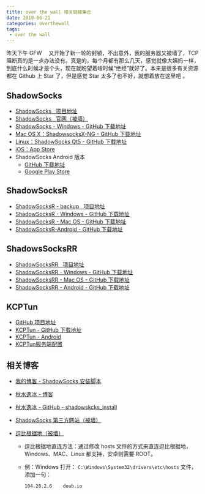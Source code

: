 ```yaml
---
title: over the wall 相关链接集合
date: 2018-06-21
categories: overthewall
tags:
 - over the wall
---
```


昨天下午 GFW 　又开始了新一轮的封锁，不出意外，我的服务器又被墙了，TCP 阻断真的是一点办法没有。真是的，每个月都有那么几天，感觉就像大姨妈一样，到底什么时候才是个头，现在就盼望着啥时候“绝经”就好了。本来是很多有关资源都在 Github 上 Star 了，但是感觉 Star 太多了也不好，就想着放在这里吧
。

<!-- more -->

## ShadowSocks

- [ShadowSocks &nbsp; 项目地址](https://github.com/shadowsocks)
- [ShadowSocks &nbsp; 官网（被墙）](https://shadowsocks.org/en/index.html)
- [ShadowSocks - Windows - GitHub 下载地址](https://github.com/shadowsocks/shadowsocks-windows/releases)
- [Mac OS X：ShadowsocksX-NG - GitHub 下载地址](https://github.com/shadowsocks/ShadowsocksX-NG/releases)
- [Linux：ShadowSocks Qt5 - GitHub 下载地址](https://github.com/shadowsocks/shadowsocks-qt5/releases)
- [iOS：App Store](https://itunes.apple.com/us/app/wingy-http-s-socks5-proxy-utility/id1178584911)
- ShadowSocks Android 版本
  - [GitHub 下载地址](https://github.com/shadowsocks/shadowsocks-android/releases)
  - [Google Play Store](https://play.google.com/store/apps/details?id=com.github.shadowsocks)

## ShadowSocksR

- [ShadowSocksR - backup &nbsp; 项目地址](https://github.com/shadowsocksr-backup)
- [ShadowSocksR - Windows - GitHub 下载地址](https://github.com/shadowsocksr-backup/shadowsocksr-csharp/releases)
- [ShadowSocksR - Mac OS - GitHub 下载地址](https://github.com/shadowsocksr-backup/ShadowsocksX-NG/releases)
- [ShadowSocksR-Android - GitHub 下载地址](https://github.com/shadowsocksr-backup/shadowsocksr-android/releases)

## ShadowsSocksRR

- [ShadowSocksRR &nbsp; 项目地址](https://github.com/shadowsocksrr)
- [ShadowSocksRR - Windows - GitHub 下载地址](https://github.com/shadowsocksrr/shadowsocksr-csharp/releases)
- [ShadowSocksRR - Mac OS - GitHub 下载地址](https://github.com/shadowsocksrr/ShadowsocksX-NG/releases)
- [ShadowSocksRR - Android - GitHub 下载地址](https://github.com/shadowsocksrr/shadowsocksr-android/releases)

## KCPTun

- [GitHub 项目地址](https://github.com/xtaci/kcptun)
- [KCPTun - GitHub 下载地址](https://github.com/xtaci/kcptun/releases)
- [KCPTun - Android](https://github.com/shadowsocks/kcptun-android/releases)
- [KCPTun服务端配置](https://moonbegonia.github.io/blog/overthewall/2018/06/22/kcptun_server_install/)

## 相关博客

- [我的博客 - ShadowSocks 安装脚本](https://moonbegonia.github.io/blog/overthewall/2018/06/04/shadowsocks_install/)
- [秋水逸冰 - 博客](https://teddysun.com/)
- [秋水逸冰 - GitHub - shadowskcks_install](https://github.com/teddysun/shadowsocks_install)
- [ShadowSocks 第三方网站（被墙）](https://shadowsocks.be/)
- [逗比根据地（被墙）](https://doub.io/)

  - 逗比根据地直连方法：通过修改 hosts 文件的方式来直连逗比根据地，Windows、MAC、Linux 都支持，安卓则需要 ROOT。

  - 例：Windows 打开：&nbsp;`C:\Windows\System32\drivers\etc\hosts`&nbsp;文件，添加一句：
    ```
    104.28.2.6    doub.io
    ```
